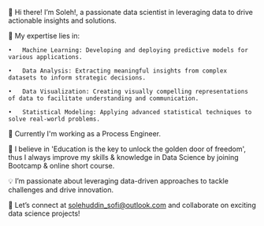 👋 Hi there! I’m Soleh!, a passionate data scientist in leveraging data to drive actionable insights and solutions.

🔬 My expertise lies in:

	•	Machine Learning: Developing and deploying predictive models for various applications.
 
	•	Data Analysis: Extracting meaningful insights from complex datasets to inform strategic decisions.
 
	•	Data Visualization: Creating visually compelling representations of data to facilitate understanding and communication.
 
	•	Statistical Modeling: Applying advanced statistical techniques to solve real-world problems.
 
💼 Currently I'm working as a Process Engineer.

🌱 I believe in 'Education is the key to unlock the golden door of freedom', thus I always improve my skills & knowledge in Data Science by joining Bootcamp & online short course.

💡 I’m passionate about leveraging data-driven approaches to tackle challenges and drive innovation. 

🔗 Let’s connect at solehuddin_sofi@outlook.com and collaborate on exciting data science projects! 


<!---
SolehSofi/SolehSofi is a ✨ special ✨ repository because its `README.md` (this file) appears on your GitHub profile.
You can click the Preview link to take a look at your changes.
--->

